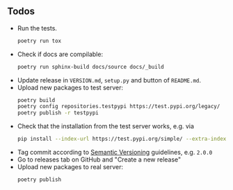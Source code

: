 ## Todos

- Run the tests.
  ```bash
  poetry run tox
  ```
- Check if docs are compilable:
  ```bash
  poetry run sphinx-build docs/source docs/_build
  ```
- Update release in `VERSION.md`, `setup.py` and button of `README.md`.
- Upload new packages to test server:
  ```bash
  poetry build
  poetry config repositories.testpypi https://test.pypi.org/legacy/
  poetry publish -r testpypi
  ```
- Check that the installation from the test server works, e.g. via 
  ```bash
  pip install --index-url https://test.pypi.org/simple/ --extra-index-url https://pypi.org/simple innvestigate
  ```
- Tag commit according to [Semantic Versioning](https://semver.org) guidelines, e.g. `2.0.0`
- Go to releases tab on GitHub and "Create a new release"
- Upload new packages to real server:
  ```bash
  poetry publish
  ```
